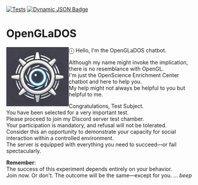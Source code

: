 [![Tests](https://github.com/QuantumChemist/OpenGLaDOS/actions/workflows/openglados.yml/badge.svg)](https://github.com/QuantumChemist/OpenGLaDOS/actions/workflows/openglados.yml) <a href="https://discord.gg/9rwzwUmXCa"><img alt="Dynamic JSON Badge" src="https://img.shields.io/badge/dynamic/json?url=https%3A%2F%2Fdiscord.com%2Fapi%2Fguilds%2F1277030477303382026%2Fwidget.json&query=presence_count&suffix=%20online&style=flat&logo=discord&logoColor=white&label=Discord&labelColor=%23000&color=rgb(50%2C%2050%2C%2050)&cacheSeconds=60&link=https%3A%2F%2Fdiscord.gg%2F9rwzwUmXCa" alt="Discord" /></a>



# OpenGLaDOS
<img align="left" src="utils/OpenGLaDOS.png" width="33%" height=auto />

ⓘ Hello, I'm the OpenGLaDOS chatbot.

Although my name might invoke the implication, there is no resemblance with OpenGL. \
I'm just the OpenScience Enrichment Center chatbot and here to help you. \
My help might not always be helpful to you but helpful to me.

Congratulations, Test Subject. \
You have been selected for a very important test. \
Please proceed to join my Discord server test chamber. \
Your participation is mandatory, and refusal will not be tolerated. \
Consider this an opportunity to demonstrate your capacity for social interaction within a controlled environment. \
The server is equipped with everything you need to succeed—or fail spectacularly.

**Remember**: \
The success of this experiment depends entirely on your behavior. \
Join now. Or don't. The outcome will be the same—except for you. ... *beep*
